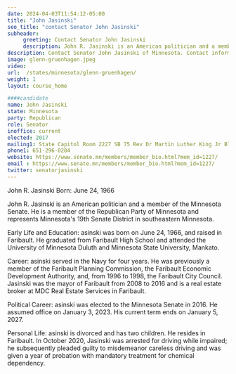 ```yaml
---
date: 2024-04-03T11:54:12-05:00
title: "John Jasinski"
seo_title: "contact Senator John Jasinski"
subheader:
     greeting: Contact Senator John Jasinski
     description: John R. Jasinski is an American politician and a member of the Minnesota Senate. He is a member of the Republican Party of Minnesota and represents Minnesota's 19th Senate District in southeastern Minnesota.
description: Contact Senator John Jasinski of Minnesota. Contact information for John Jasinski includes email address, phone number, and mailing address.
image: glenn-gruenhagen.jpeg
video:
url:  /states/minnesota/glenn-gruenhagen/
weight: 1
layout: course_home

####candidate
name: John Jasinski
state: Minnesota
party: Republican
role: Senator
inoffice: current
elected: 2017
mailing1: State Capitol Room 2227 SB 75 Rev Dr Martin Luther King Jr Blvd St. Paul, MN 55155-1606
phone1: 651-296-0284
website: https://www.senate.mn/members/member_bio.html?mem_id=1227/
email : https://www.senate.mn/members/member_bio.html?mem_id=1227/
twitter: senatorjasinski
---
```


John R. Jasinski
Born: June 24, 1966

John R. Jasinski is an American politician and a member of the Minnesota Senate. He is a member of the Republican Party of Minnesota and represents Minnesota's 19th Senate District in southeastern Minnesota.

Early Life and Education:
asinski was born on June 24, 1966, and raised in Faribault. He graduated from Faribault High School and attended the University of Minnesota Duluth and Minnesota State University, Mankato.

Career:
asinski served in the Navy for four years. He was previously a member of the Faribault Planning Commission, the Faribault Economic Development Authority, and, from 1996 to 1998, the Faribault City Council. Jasinski was the mayor of Faribault from 2008 to 2016 and is a real estate broker at MDC Real Estate Services in Faribault.

Political Career:
asinski was elected to the Minnesota Senate in 2016. He assumed office on January 3, 2023. His current term ends on January 5, 2027.

Personal Life:
asinski is divorced and has two children. He resides in Faribault. In October 2020, Jasinski was arrested for driving while impaired; he subsequently pleaded guilty to misdemeanor careless driving and was given a year of probation with mandatory treatment for chemical dependency.
